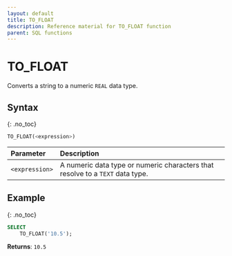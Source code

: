 ```yaml
---
layout: default
title: TO_FLOAT
description: Reference material for TO_FLOAT function
parent: SQL functions
---
```


# TO\_FLOAT

Converts a string to a numeric `REAL` data type.

## Syntax
{: .no_toc}

```sql
TO_FLOAT(<expression>)
```

| Parameter | Description                                                                                              |
| :--------- | :-------------------------------------------------------------------------------------------------------- |
| `<expression>`  | A numeric data type or numeric characters that resolve to a `TEXT` data type. |

## Example
{: .no_toc}

```sql
SELECT
	TO_FLOAT('10.5');
```

**Returns**: `10.5`
